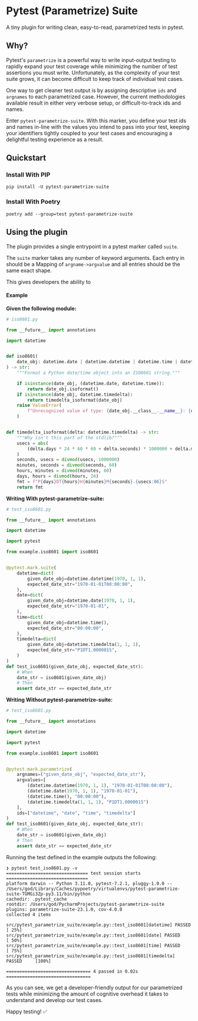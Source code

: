 # Pytest (Parametrize) Suite

A tiny plugin for writing clean, easy-to-read, parametrized tests in pytest.

## Why?

Pytest's `parametrize` is a powerful way to write input-output testing to rapidly 
expand your test coverage while minimizing the number of test assertions you must 
write. Unfortunately, as the complexity of your test suite grows, it can become 
difficult to keep track of individual test cases.

One way to get cleaner test output is by assigning descriptive `ids` and `argnames` to 
each parametrized case. However, the current methodologies available result in either 
very verbose setup, or difficult-to-track ids and names.

Enter `pytest-parametrize-suite`. With this marker, you define your test ids and 
names in-line with the values you intend to pass into your test, keeping your 
identifiers tightly coupled to your test cases and encouraging a delightful testing 
experience as a result.

## Quickstart

### Install With PIP

```shell
pip install -U pytest-parametrize-suite
```

### Install With Poetry

```shell
poetry add --group=test pytest-parametrize-suite
```

## Using the plugin

The plugin provides a single entrypoint in a pytest marker called `suite`. 

The `suite`
marker takes any number of keyword arguments. Each entry in should be a Mapping of 
`argname->argvalue` and all entries should be the same exact shape.

This gives developers the ability to 

#### Example

**Given the following module:**

```python
# iso8601.py

from __future__ import annotations

import datetime


def iso8601(
    date_obj: datetime.date | datetime.datetime | datetime.time | datetime.timedelta
) -> str:
    """Format a Python date/time object into an ISO8601 string."""

    if isinstance(date_obj, (datetime.date, datetime.time)):
        return date_obj.isoformat()
    if isinstance(date_obj, datetime.timedelta):
        return timedelta_isoformat(date_obj)
    raise ValueError(
        f"Unrecognized value of type: {date_obj.__class__.__name__}: {date_obj}"
    )


def timedelta_isoformat(delta: datetime.timedelta) -> str:
    """Why isn't this part of the stdlib?"""
    usecs = abs(
        (delta.days * 24 * 60 * 60 + delta.seconds) * 1000000 + delta.microseconds
    )
    seconds, usecs = divmod(usecs, 1000000)
    minutes, seconds = divmod(seconds, 60)
    hours, minutes = divmod(minutes, 60)
    days, hours = divmod(hours, 24)
    fmt = f"P{days}DT{hours}H{minutes}M{seconds}.{usecs:06}S"
    return fmt

```

**Writing With pytest-parametrize-suite:**

```python
# test_iso8601.py

from __future__ import annotations

import datetime

import pytest

from example.iso8601 import iso8601


@pytest.mark.suite(
    datetime=dict(
        given_date_obj=datetime.datetime(1970, 1, 1),
        expected_date_str="1970-01-01T00:00:00",
    ),
    date=dict(
        given_date_obj=datetime.date(1970, 1, 1),
        expected_date_str="1970-01-01",
    ),
    time=dict(
        given_date_obj=datetime.time(),
        expected_date_str="00:00:00",
    ),
    timedelta=dict(
        given_date_obj=datetime.timedelta(1, 1, 1),
        expected_date_str="P1DT1.000001S",
    )
)
def test_iso8601(given_date_obj, expected_date_str):
    # When
    date_str = iso8601(given_date_obj)
    # Then
    assert date_str == expected_date_str

```

**Writing Without pytest-parametrize-suite:**

```python
# test_iso8601.py

from __future__ import annotations

import datetime

import pytest

from example.iso8601 import iso8601


@pytest.mark.parametrize(
    argnames=("given_date_obj", "expected_date_str"),
    argvalues=[
        (datetime.datetime(1970, 1, 1), "1970-01-01T00:00:00"),
        (datetime.date(1970, 1, 1), "1970-01-01"),
        (datetime.time(), "00:00:00"),
        (datetime.timedelta(1, 1, 1), "P1DT1.000001S")
    ],
    ids=["datetime", "date", "time", "timedelta"]
)
def test_iso8601(given_date_obj, expected_date_str):
    # When
    date_str = iso8601(given_date_obj)
    # Then
    assert date_str == expected_date_str

```

Running the test defined in the example outputs the following:

```shell
❯ pytest test_iso8601.py -v
=============================== test session starts ===============================
platform darwin -- Python 3.11.0, pytest-7.2.1, pluggy-1.0.0 -- /Users/god/Library/Caches/pypoetry/virtualenvs/pytest-parametrize-suite-TGMGi3Zp-py3.11/bin/python
cachedir: .pytest_cache
rootdir: /Users/god/PycharmProjects/pytest-parametrize-suite
plugins: parametrize-suite-23.1.0, cov-4.0.0
collected 4 items                                                                 

src/pytest_parametrize_suite/example.py::test_iso8601[datetime] PASSED      [ 25%]
src/pytest_parametrize_suite/example.py::test_iso8601[date] PASSED          [ 50%]
src/pytest_parametrize_suite/example.py::test_iso8601[time] PASSED          [ 75%]
src/pytest_parametrize_suite/example.py::test_iso8601[timedelta] PASSED     [100%]

================================ 4 passed in 0.02s ================================
```

As you can see, we get a developer-friendly output for our parametrized tests while 
minimizing the amount of cognitive overhead it takes to understand and develop our test 
cases.

Happy testing! :white_check_mark:
